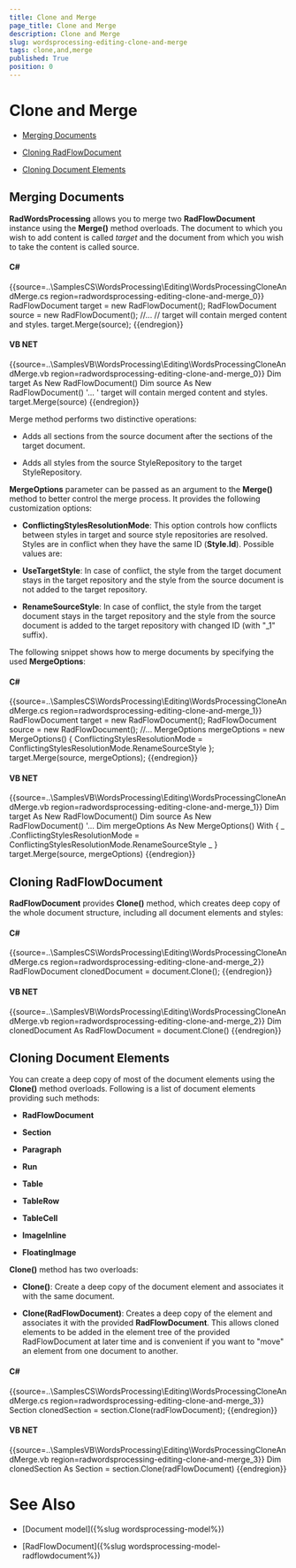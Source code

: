 ```yaml
---
title: Clone and Merge
page_title: Clone and Merge
description: Clone and Merge
slug: wordsprocessing-editing-clone-and-merge
tags: clone,and,merge
published: True
position: 0
---
```


# Clone and Merge



* [Merging Documents](#merging-documents)

* [Cloning RadFlowDocument](#cloning-radflowdocument)

* [Cloning Document Elements](#cloning-document-elements)

## Merging Documents

__RadWordsProcessing__ allows you to merge two __RadFlowDocument__ instance using the
          __Merge()__ method overloads. The document to which you wish to add content is called *target*
          and the document from which you wish to take the content is called source.
        

#### __C#__

{{source=..\SamplesCS\WordsProcessing\Editing\WordsProcessingCloneAndMerge.cs region=radwordsprocessing-editing-clone-and-merge_0}}
	            RadFlowDocument target = new RadFlowDocument();
	            RadFlowDocument source = new RadFlowDocument();
	            //...
	            // target will contain merged content and styles.
	            target.Merge(source);
	{{endregion}}



#### __VB NET__

{{source=..\SamplesVB\WordsProcessing\Editing\WordsProcessingCloneAndMerge.vb region=radwordsprocessing-editing-clone-and-merge_0}}
	            Dim target As New RadFlowDocument()
	            Dim source As New RadFlowDocument()
	            '...
	            ' target will contain merged content and styles.
	            target.Merge(source)
	{{endregion}}



Merge method performs two distinctive operations:
        

* Adds all sections from the source document after the sections of the target document.
            

* Adds all styles from the source StyleRepository to the target StyleRepository.
            

__MergeOptions__ parameter can be passed as an argument to the __Merge()__ method to better control the
          merge process. It provides the following customization options:
        

* __ConflictingStylesResolutionMode__: This option controls how conflicts between styles in target and source style
              repositories are resolved.  Styles are in conflict when they have the same ID (__Style.Id__). Possible values are:
            

* __UseTargetStyle__: In case of conflict, the style from the target document stays in the target repository and
                  the style from the source document is not added to the target repository.
                

* __RenameSourceStyle__: In case of conflict, the style from the target document stays in the target repository and
                  the style from the source document is added to the target repository with changed ID (with "_1" suffix).
                

The following snippet shows how to merge documents by specifying the used __MergeOptions__:
        

#### __C#__

{{source=..\SamplesCS\WordsProcessing\Editing\WordsProcessingCloneAndMerge.cs region=radwordsprocessing-editing-clone-and-merge_1}}
	            RadFlowDocument target = new RadFlowDocument();
	            RadFlowDocument source = new RadFlowDocument();
	            //...
	            MergeOptions mergeOptions = new MergeOptions()
	            {
	                ConflictingStylesResolutionMode = ConflictingStylesResolutionMode.RenameSourceStyle
	            };
	            target.Merge(source, mergeOptions);
	{{endregion}}



#### __VB NET__

{{source=..\SamplesVB\WordsProcessing\Editing\WordsProcessingCloneAndMerge.vb region=radwordsprocessing-editing-clone-and-merge_1}}
	            Dim target As New RadFlowDocument()
	            Dim source As New RadFlowDocument()
	            '...
	        Dim mergeOptions As New MergeOptions() With { _
	             .ConflictingStylesResolutionMode = ConflictingStylesResolutionMode.RenameSourceStyle _
	        }
	            target.Merge(source, mergeOptions)
	{{endregion}}



## Cloning RadFlowDocument

__RadFlowDocument__ provides __Clone()__ method, which creates deep copy of the whole document
          structure, including all document elements and styles:
        

#### __C#__

{{source=..\SamplesCS\WordsProcessing\Editing\WordsProcessingCloneAndMerge.cs region=radwordsprocessing-editing-clone-and-merge_2}}
	            RadFlowDocument clonedDocument = document.Clone();
	{{endregion}}



#### __VB NET__

{{source=..\SamplesVB\WordsProcessing\Editing\WordsProcessingCloneAndMerge.vb region=radwordsprocessing-editing-clone-and-merge_2}}
	            Dim clonedDocument As RadFlowDocument = document.Clone()
	{{endregion}}



## Cloning Document Elements

You can create a deep copy of most of the document elements using the __Clone()__ method overloads. Following is a list of
          document elements providing such methods:
        

* __RadFlowDocument__

* __Section__

* __Paragraph__

* __Run__

* __Table__

* __TableRow__

* __TableCell__

* __ImageInline__

* __FloatingImage__

__Clone()__ method has two overloads:
        

* __Clone()__: Create a deep copy of the document element and associates it with the same document.
            

* __Clone(RadFlowDocument)__: Creates a deep copy of the element and associates it with the provided
              __RadFlowDocument__. This allows cloned elements to be added in the element tree of the provided RadFlowDocument at
              later time and is convenient if you want to "move" an element from one document to another.
            

#### __C#__

{{source=..\SamplesCS\WordsProcessing\Editing\WordsProcessingCloneAndMerge.cs region=radwordsprocessing-editing-clone-and-merge_3}}
	            Section clonedSection = section.Clone(radFlowDocument);
	{{endregion}}



#### __VB NET__

{{source=..\SamplesVB\WordsProcessing\Editing\WordsProcessingCloneAndMerge.vb region=radwordsprocessing-editing-clone-and-merge_3}}
	            Dim clonedSection As Section = section.Clone(radFlowDocument)
	{{endregion}}



# See Also

 * [Document model]({%slug wordsprocessing-model%})

 * [RadFlowDocument]({%slug wordsprocessing-model-radflowdocument%})
